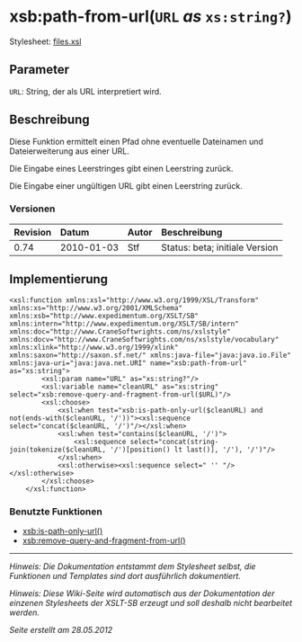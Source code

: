 # xsb:path-from-url(`URL` _as_ `xs:string?`) #

Stylesheet: [files.xsl](http://code.google.com/p/xslt-sb/source/browse/trunk/xslt-sb/files.xsl)

## Parameter ##
`URL`: String, der als URL interpretiert wird.



## Beschreibung ##
Diese Funktion ermittelt einen Pfad ohne eventuelle Dateinamen und Dateierweiterung aus einer URL.

Die Eingabe eines Leerstringes gibt einen Leerstring zurück.

Die Eingabe einer ungültigen URL gibt einen Leerstring zurück.

### Versionen ###
| Revision | Datum | Autor | Beschreibung |
|:---------|:------|:------|:-------------|
| 0.74 | 2010-01-03 | Stf |   Status: beta;   initiale Version   |


## Implementierung ##
```
<xsl:function xmlns:xsl="http://www.w3.org/1999/XSL/Transform" xmlns:xs="http://www.w3.org/2001/XMLSchema" xmlns:xsb="http://www.expedimentum.org/XSLT/SB" xmlns:intern="http://www.expedimentum.org/XSLT/SB/intern" xmlns:doc="http://www.CraneSoftwrights.com/ns/xslstyle" xmlns:docv="http://www.CraneSoftwrights.com/ns/xslstyle/vocabulary" xmlns:xlink="http://www.w3.org/1999/xlink" xmlns:saxon="http://saxon.sf.net/" xmlns:java-file="java:java.io.File" xmlns:java-uri="java:java.net.URI" name="xsb:path-from-url" as="xs:string">
		<xsl:param name="URL" as="xs:string?"/>
		<xsl:variable name="cleanURL" as="xs:string" select="xsb:remove-query-and-fragment-from-url($URL)"/>
		<xsl:choose>
			<xsl:when test="xsb:is-path-only-url($cleanURL) and not(ends-with($cleanURL, '/'))"><xsl:sequence select="concat($cleanURL, '/')"/></xsl:when>
			<xsl:when test="contains($cleanURL, '/')">
				<xsl:sequence select="concat(string-join(tokenize($cleanURL, '/')[position() lt last()], '/'), '/')"/>
			</xsl:when>
			<xsl:otherwise><xsl:sequence select=" '' "/></xsl:otherwise>
		</xsl:choose>
	</xsl:function>
```

### Benutzte Funktionen ###
  * [xsb:is-path-only-url()](xsb_is_path_only_url.md)
  * [xsb:remove-query-and-fragment-from-url()](xsb_remove_query_and_fragment_from_url.md)


---


_Hinweis: Die Dokumentation entstammt dem Stylesheet selbst, die Funktionen und Templates sind dort ausführlich dokumentiert._

_Hinweis: Diese Wiki-Seite wird automatisch aus der Dokumentation der einzenen Stylesheets der XSLT-SB erzeugt und soll deshalb nicht bearbeitet werden._

_Seite erstellt am 28.05.2012_
